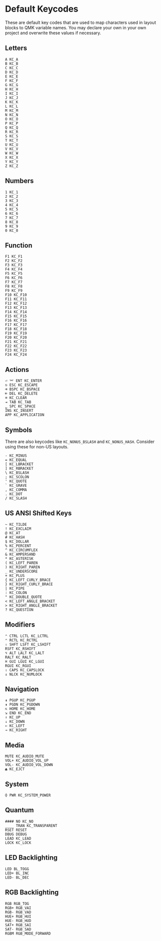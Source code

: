 # Default Keycodes

These are default key codes that are used to map characters used in layout blocks to QMK variable names. You may declare your own in your own project and overwrite these values if necessary.

## Letters

```keycodes
A KC_A
B KC_B
C KC_C
D KC_D
E KC_E
F KC_F
G KC_G
H KC_H
I KC_I
J KC_J
K KC_K
L KC_L
M KC_M
N KC_N
O KC_O
P KC_P
Q KC_Q
R KC_R
S KC_S
T KC_T
U KC_U
V KC_V
W KC_W
X KC_X
Y KC_Y
Z KC_Z
```

## Numbers

```keycodes
1 KC_1
2 KC_2
3 KC_3
4 KC_4
5 KC_5
6 KC_6
7 KC_7
8 KC_8
9 KC_9
0 KC_0
```

## Function

```keycodes
F1 KC_F1
F2 KC_F2
F3 KC_F3
F4 KC_F4
F5 KC_F5
F6 KC_F6
F7 KC_F7
F8 KC_F8
F9 KC_F9
F10 KC_F10
F11 KC_F11
F12 KC_F12
F13 KC_F13
F14 KC_F14
F15 KC_F15
F16 KC_F16
F17 KC_F17
F18 KC_F18
F19 KC_F19
F20 KC_F20
F21 KC_F21
F22 KC_F22
F23 KC_F23
F24 KC_F24
```

## Actions

```keycodes
⏎ ⌤ ENT KC_ENTER
⎋ ESC KC_ESCAPE
⌫ BSPC KC_BSPACE
⌦ DEL KC_DELETE
⌧ KC_CLEAR
⇥ TAB KC_TAB
␣ SPC KC_SPACE
INS KC_INSERT
APP KC_APPLICATION
```

## Symbols

There are also keycodes like `KC_NONUS_BSLASH` and `KC_NONUS_HASH`. Consider using these for non-US layouts.

```keycodes
- KC_MINUS
= KC_EQUAL
[ KC_LBRACKET
] KC_RBRACKET
\ KC_BSLASH
; KC_SCOLON
' KC_QUOTE
` KC_GRAVE
, KC_COMMA
. KC_DOT
/ KC_SLASH
```

## US ANSI Shifted Keys

```keycodes
~ KC_TILDE
! KC_EXCLAIM
@ KC_AT
# KC_HASH
$ KC_DOLLAR
% KC_PERCENT
^ KC_CIRCUMFLEX
& KC_AMPERSAND
* KC_ASTERISK
( KC_LEFT_PAREN
) KC_RIGHT_PAREN
_ KC_UNDERSCORE
+ KC_PLUS
{ KC_LEFT_CURLY_BRACE
} KC_RIGHT_CURLY_BRACE
| KC_PIPE
: KC_COLON
" KC_DOUBLE_QUOTE
< KC_LEFT_ANGLE_BRACKET
> KC_RIGHT_ANGLE_BRACKET
? KC_QUESTION
```

## Modifiers

```keycodes
⌃ CTRL LCTL KC_LCTRL
⌃ RCTL KC_RCTRL
⇧ SHFT LSFT KC_LSHIFT
RSFT KC_RSHIFT
⌥ ALT LALT KC_LALT
RALT KC_RALT
⌘ GUI LGUI KC_LGUI
RGUI KC_RGUI
⇪ CAPS KC_CAPSLOCK
⇭ NLCK KC_NUMLOCK
```

## Navigation

```keycodes
⇞ PGUP KC_PGUP
⇟ PGDN KC_PGDOWN
⇱ HOME KC_HOME
⇲ END KC_END
↑ KC_UP
↓ KC_DOWN
← KC_LEFT
→ KC_RIGHT
```

## Media

```keycodes
MUTE KC_AUDIO_MUTE
VOL+ KC_AUDIO_VOL_UP
VOL- KC_AUDIO_VOL_DOWN
⏏ KC_EJCT
```

## System

```keycodes
⌽ PWR KC_SYSTEM_POWER
```

## Quantum

```keycodes
#### NO KC_NO
____ TRAN KC_TRANSPARENT
RSET RESET
DBUG DEBUG
LEAD KC_LEAD
LOCK KC_LOCK
```

## LED Backlighting

```keycodes
LED BL_TOGG
LED+ BL_INC
LED- BL_DEC
```

## RGB Backlighting

```keycodes
RGB RGB_TOG
RGB+ RGB_VAI
RGB- RGB_VAD
HUE+ RGB_HUI
HUE- RGB_HUD
SAT+ RGB_SAI
SAT- RGB_SAD
RGBM RGB_MODE_FORWARD
```
